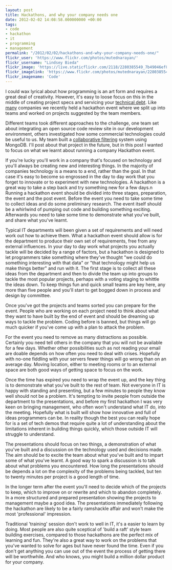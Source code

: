```yaml
---
layout: post
title: Hackathons, and why your company needs one
date: 2012-02-02 14:08:58.000000000 +00:00
tags:
- code
- hackathon
- it
- programming
- management
permalink: "/2012/02/02/hackathons-and-why-your-company-needs-one/"
flickr_user: 'https://www.flickr.com/photos/mutednarayan/'
flickr_username: "Lindsey Bieda"
flickr_image: 'https://live.staticflickr.com/2118/2280385549_7b49046ef8_w.jpg'
flickr_imagelink: 'https://www.flickr.com/photos/mutednarayan/2280385549/'
flickr_imagename: 'Code'
---
```

I could wax lyrical about how programming is an art form and requires a great deal of creativity. However,
it's easy to loose focus on this in the middle of creating project specs and servicing your
[technical debt](http://en.wikipedia.org/wiki/Technical_debt). Like
[many](blog.facebook.com/blog.php?post=2234227130) companies we recently held a hackathon event where
we split up into teams and worked on projects suggested by the team members.

Different teams took different approaches to the challenge, one team set about integrating an open source code
review site in our development environment, others investigated how some commercial technologies could be
useful to us. My team built a  [collaborative
filtering](http://en.wikipedia.org/wiki/Collaborative_filtering) system using MongoDB. I'll post about that project in the future, but in this post I wanted to
focus on what we learnt about running a company Hackathon event.

If you're lucky you'll work in a company that's focused on technology and you'll always be creating new and
interesting things. In the majority of companies technology is a means to a end, rather than the goal. In that
case it's easy to become so engrossed in the day to day work that you forget to innovate or to experiment with
new technologies. A hackathon is a great way to take a step back and try something new for a few days.n
Running a hackathon event should be divided into three stages, preparation, the event and the post event.
Before the event you need to take some time to collect ideas and do some preliminary research. The event
itself should be a whirlwind of pumping out code and building something exciting. Afterwards you need to take
some time to demonstrate what you've built, and share what you've learnt.
<!--more-->

Typical IT departments will been given a set of requirements and will need work out how to achieve them. What
a hackathon event should allow is for the department to produce their own set of requirements, free from any
external influences. In your day to day work what projects you actually tackle will be decided by a range of
factors, but a hackathon is designed to let programmers take something where they've thought "we could do
something interesting with that data" or "that technology might help us make things better" and run with it.
The first stage is to collect all these ideas from the department and then to divide the team up into groups
to tackle the most popular projects, perhaps with a voting staging to whittle the ideas down. To keep things
fun and quick small teams are key here, any more than five people and you'll start to get bogged down in
process and design by committee.

Once you've got the projects and teams sorted you can prepare for the event. People who are working on each
project need to think about what they want to have built by the end of event and should be dreaming up ways to
tackle the problem. Coding before is banned, but things will go much quicker if you've come up with a plan to
attack the problem.

For the event you need to remove as many distractions as possible. Certainly you need tell others in the
company that you will not be available for a few days. Whether other possibilities such as not reading your
email are doable depends on how often you need to deal with crises. Hopefully with no-one fiddling with your
servers fewer things will go wrong than on an average day. Moving location, either to meeting rooms or to an
external space are both good ways of getting space to focus on the work.

Once the time has expired you need to wrap the event up, and the key thing is to demonstrate what you've built
to the rest of team. Not everyone in IT is happy with standing and presenting, but a few minutes to people
they know well should not be a problem. It's tempting to invite people from outside the department to the
presentations, and before my first hackathon I was very keen on bringing management, who often won't
understand what IT do, into the meeting. Hopefully what is built will show how innovative and full of ideas
programmers can be. In reality though the best you can really hope for is a set of tech demos that require
quite a lot of understanding about the limitations inherent in building things quickly, which those outside IT
will struggle to understand.

The presentations should focus on two things, a demonstration of what you've built and a discussion on the
technology used and decisions made. The aim should be to excite the team about what you've built and to impart
some of what you've learnt. A good way to spark a discussion is to talk about what problems you encountered.
How long the presentations should be depends a lot on the complexity of the problems being tackled, but ten to
twenty minutes per project is a good length of time.

In the longer term after the event you'll need to decide which of the projects to keep, which to improve on or
rewrite and which to abandon completely. In a more structured and prepared presentation showing the projects
to management maybe a good idea. The presentations immediately following the hackathon are likely to be a
fairly ramshackle affair and won't make the most 'professional' impression.

Traditional 'training' session don't work to well in IT, it's a easier to learn by doing. Most people are also
quite sceptical of 'build a raft' style team building exercises, compared to those hackathons are the perfect
mix of learning and fun. They're also a great way to work on the problems that you've wanted to solve for ages
but have never found the time. Even if you don't get anything you can use out of the event the process of
getting there will be worthwhile. And who knows, you might build a million dollar product for your company.
